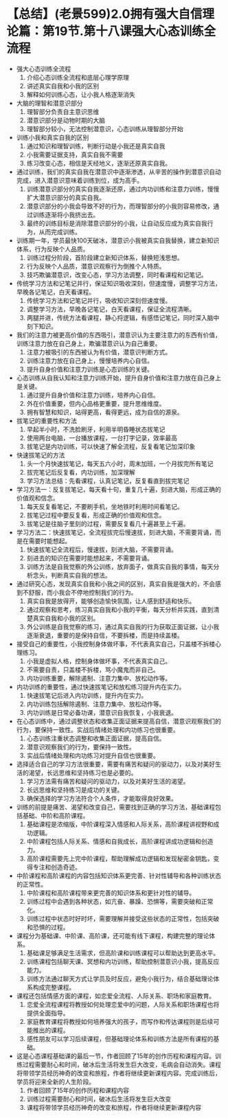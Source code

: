 # 【总结】(老景599)2.0拥有强大自信理论篇：第19节.第十八课强大心态训练全流程

-   强大心态训练全流程
    1.  介绍心态训练全流程和底层心理学原理
    2.  讲述真实自我和小我的区别
    3.  解释如何训练心态，让小我人格逐渐消失
-   大脑的理智和潜意识部分
    1.  理智部分负责自主意识思维
    2.  潜意识部分是动物时期的大脑
    3.  理智部分较小，无法控制潜意识，心态训练从理智部分开始
-   训练小我和真实自我的区别
    1.  通过知识和理智训练，判断行动是小我还是真实自我
    2.  小我需要证据支持，真实自我不需要
    3.  练习改变心态，相信是天经地义，逐渐还原真实自我。
-   通过训练，我们的真实自我在潜意识中逐渐渗透，从辛苦的操作到潜意识自动完成，进入潜意识意味着训练到位，成为高手。
    1.  训练潜意识部分的真实自我逐渐还原，通过内功训练和注意力训练，慢慢扩大潜意识部分的真实自我。
    2.  潜意识部分的小我会导致不好的行为，而理智部分的小我则容易修改，通过训练逐渐将小我挤出去。
    3.  最终的训练目标是消除潜意识部分的小我，让自动反应成为真实自我行为，从而完成训练。
-   训练期一年，学员最快100天破冰，潜意识小我被真实自我替换，建立新知识体系，行为反映个人品质。
    1.  训练过程分阶段，首阶段建立新知识体系，替换短浅思想。
    2.  行为反映个人品质，潜意识观察行为倒推个人特质。
    3.  技巧欺骗潜意识，改变心态，学习方法调整，同时看课程和记笔记。
-   传统学习方法和记笔记并行，保证知识吸收深刻，但速度慢，调整学习方法，早晚各记笔记，白天看课程。
    1.  传统学习方法和记笔记并行，吸收知识深刻但速度慢。
    2.  调整学习方法，早晚各记笔记，白天看课程，保证全流程清晰。
    3.  两腿并进，传统方法看课程，静心捋逻辑，有感悟记笔记，同时深入脑中刻下知识。
-   我们的注意力被更高价值的东西吸引，潜意识认为主要注意力的东西有价值，训练注意力放在自己身上，欺骗潜意识认为自己重要。
    1.  注意力被吸引的东西被认为有价值，潜意识判断方式。
    2.  训练注意力放在自己身上，慢慢培养内心自信。
    3.  提升自身价值和注意力训练是心态训练的关键。
-   心态训练从自我认知和注意力训练开始，提升自身价值和注意力放在自己身上是关键。
    1.  通过提升自身价值和注意力训练，培养内心自信。
    2.  外在价值重要，但内心品格更重要，提升思维维度。
    3.  拥有智慧和知识，站得更高，看得更远，成为自信的源泉。
-   拔笔记的重要性和方法
    1.  早起半小时，不洗脸刷牙，利用半明昏睡状态拔笔记
    2.  使用两台电脑，一台播放课程，一台打字记录，效率最高
    3.  拔笔记是内功训练，可以快速了解全流程，反复看笔记加深印象
-   快速拔笔记的方法
    1.  头一个月快速拔笔记，每天五六小时，周末加班，一个月拔完所有笔记
    2.  拔完笔记后反复看，内功训练，加深理解
    3.  学习方法总结：先看课程，认真记笔记，反复看直到拔完笔记
-   学习方法一：反复拔笔记，每天看十句，重复几十遍，刻进大脑，形成正确的价值观和信念。
    1.  每天反复看笔记，不要刷手机，坐地铁时利用时间看笔记。
    2.  拔笔记过程中要反复看，形成正确的价值观和信念。
    3.  拔笔记是往脑子里刻的过程，需要反复看几十遍甚至上千遍。
-   学习方法二：快速拔笔记，全流程拔完后慢速拔，刻进大脑，不需要背诵，而是在需要时能想起。
    1.  快速拔笔记全流程后，慢速拔，刻进大脑，不需要背诵。
    2.  刻进去的知识在需要时能想起来，不需要背诵。
    3.  训练方法是自我觉察的外公训练，放弃面子，做真实自我的事情，每天分析念头，判断真实自我的想法。
-   通过研究心态，发现真实自我和小我之间的区别，真实自我是强大的，不会感到不舒服，而小我会不停地控制我们的行为。
    1.  真实自我是放得开，能够创造愉快氛围，让人感到舒适和快乐。
    2.  通过观察和思考，练习真实自我和小我的平衡，每天分析并实践，直到清楚真实自我和小我的区别。
    3.  外公训练是自我觉察的练习，通过真实自我的行为获取正面证据，让小我逐渐衰退，重要的是保持自信，不要拆楼，而是持续盖楼。
-   接受自己的重要性，小我控制身体做坏事，不代表真实自己，只盖楼不拆楼心理练习。
    1.  小我是虚拟人格，控制身体做坏事，不代表真实自己。
    2.  不需要自责，只盖楼不拆楼，骂小魔鬼而非自己。
    3.  内功训练重要，解除遏制、注意力集中、放松动作等。
-   内功训练的重要性，通过快速拔笔记和放松练习提升内在实力。
    1.  快速拔笔记后进入内功训练，提升内在实力。
    2.  内功训练包括解除遏制、注意力集中、放松动作等。
    3.  内功训练是日常必备功课，潜意识自我恢复，小我衰退。
-   在心态训练中，通过调整状态和收集正面证据来提高自信，潜意识观察我们的行为，要保持一致性。实战后情绪处理和内功练习也很重要。
    1.  心态训练注重状态调整和收集正面证据，提高自信。
    2.  潜意识观察我们的行为，要保持一致性。
    3.  实战后情绪处理和内功练习对提升自信也很重要。
-   选择适合自己的学习方法很重要，需要有痛苦和疑问的驱动力，以及对美好生活的渴望，长远思维和坚持练习也是必要的。
    1.  学习方法需有痛苦和疑问的驱动力，以及对美好生活的渴望。
    2.  长远思维和坚持练习是成功的关键。
    3.  确保选择的学习方法符合个人条件，才能取得良好效果。
-   训练的前提是痛苦、渴望和改变自己，需要找到正确的学习方法，基础课程包括基础、中阶和高阶课程。
    1.  基础课程是浓缩版，中阶课程深入情感和人际关系，高阶课程讲视野和成功逻辑。
    2.  中阶课程包括人际关系、情感和自我成长，高阶课程讲成功逻辑和创造力。
    3.  高阶课程需要先上完中阶课程，帮助理解成功逻辑和发现秘密金钥匙，变得专注和创造奇迹。
-   中阶课程和高阶课程的内容包括知识体系更完善、针对性辅导和各种训练状态的正常性。
    1.  中阶课程和高阶课程带来更完善的知识体系和更针对性的辅导。
    2.  训练过程中会遇到各种状态，如亢奋、暴躁、恐惧等，需要突破和正常化。
    3.  训练过程中状态时好时坏，需要理解并接受这些状态的正常性，包括突破和恐惧的过程。
-   课程分为基础课、中阶课、高阶课，还可能有线下课程，构建完整的理论体系。
    1.  基础课足够满足生活需求，但高阶课和训练课程可以帮助达到更高水平。
    2.  训练课程包括聊天课、冥想和内功训练，帮助控制潜意识小我，提高反应能力。
    3.  训练方法通过聊天方式让学员及时反应，避免小我行为，结合基础理论体系构成完整课程。
-   课程还包括情感方面的课程，如恋爱全流程、人际关系、职场和家庭教育。
    1.  恋爱全流程课程将教授如何处理恋爱中的问题，人际关系和职场课程也将提供全面指导。
    2.  家庭教育课程将教授如何培养强大的孩子，而写作和传达课程则是后续可能推出的课程。
    3.  感性朋友可以学习后续课程，但基础理论体系和训练方法是所有课程的基础。
-   这是心态课程基础课的最后一节，作者回顾了15年的创作历程和课程内容。训练过程需要耐心和时间，破冰后生活将发生巨大改变，毛病会自动消失。课程将带领学员经历神奇的改变和旅程，作者将继续更新课程内容。完成训练后，学员将迎来全新的人生阶段。 
    1.  作者回顾了15年的创作历程和课程内容
    2.  训练过程需要耐心和时间，破冰后生活将发生巨大改变
    3.  课程将带领学员经历神奇的改变和旅程，作者将继续更新课程内容